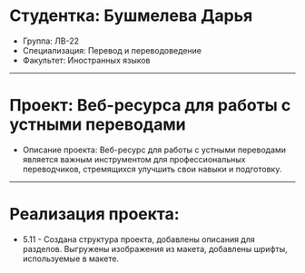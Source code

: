 # Студентка: Бушмелева Дарья
- Группа: ЛВ-22
- Специализация: Перевод и переводоведение
- Факультет: Иностранных языков
- - -
# Проект: Веб-ресурса для работы с устными переводами
- Описание проекта: Веб-ресурс для работы с устными переводами является важным инструментом для профессиональных переводчиков, стремящихся улучшить свои навыки и подготовку.
- - -
# Реализация проекта:
- 5.11 - Создана структура проекта, добавлены описания для разделов. Выгружены изображения из макета, добавлены шрифты, используемые в макете.